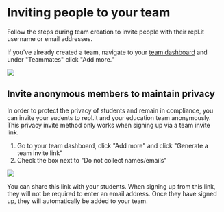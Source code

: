 # Inviting people to your team

Follow the steps during team creation to invite people with their repl.it username or email addresses.

If you've already created a team, navigate to your [team dashboard](https://repl.it/teams)  and under "Teammates" click "Add more."

<img src="/images/teamsForEducation/addmore.png" />

## Invite anonymous members to maintain privacy

In order to protect the privacy of students and remain in compliance, you can invite your sudents to repl.it and your education team anonymously. This privacy invite method only works when signing up via a team invite link.

1. Go to your team dashboard, click "Add more" and click "Generate a team invite link"
2. Check the box next to "Do not collect names/emails"

<img src="/images/teamsForEducation/privacy-invite.png" />

You can share this link with your students. When signing up from this link, they will not be required to enter an email address. Once they have signed up, they will automatically be added to your team.
